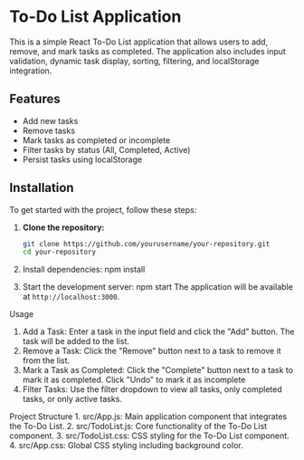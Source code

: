 # To-Do List Application

This is a simple React To-Do List application that allows users to add, remove, and mark tasks as completed. The application also includes input validation, dynamic task display, sorting, filtering, and localStorage integration.

## Features

- Add new tasks
- Remove tasks
- Mark tasks as completed or incomplete
- Filter tasks by status (All, Completed, Active)
- Persist tasks using localStorage

## Installation

To get started with the project, follow these steps:

1. **Clone the repository:**

   ```sh
   git clone https://github.com/yourusername/your-repository.git
   cd your-repository
2. Install dependencies:
   npm install
3. Start the development server:
    npm start
The application will be available at `http://localhost:3000`.

Usage
1. Add a Task:
         Enter a task in the input field and click the "Add" button. The task will be added to the list.
2. Remove a Task:
         Click the "Remove" button next to a task to remove it from the list.
3. Mark a Task as Completed:
         Click the "Complete" button next to a task to mark it as completed. Click "Undo" to mark it as incomplete
4. Filter Tasks:
          Use the filter dropdown to view all tasks, only completed tasks, or only active tasks.

Project Structure
    1. src/App.js: Main application component that integrates the To-Do List.
    2. src/TodoList.js: Core functionality of the To-Do List component.
    3. src/TodoList.css: CSS styling for the To-Do List component.
    4. src/App.css: Global CSS styling including background color.




